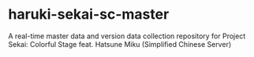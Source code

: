 # haruki-sekai-sc-master
A real-time master data and version data collection repository for Project Sekai: Colorful Stage feat. Hatsune Miku (Simplified Chinese Server)
